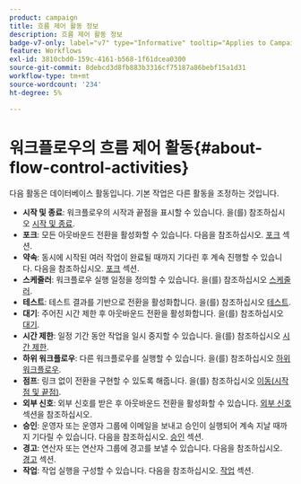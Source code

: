 ```yaml
---
product: campaign
title: 흐름 제어 활동 정보
description: 흐름 제어 활동 정보
badge-v7-only: label="v7" type="Informative" tooltip="Applies to Campaign Classic v7 only"
feature: Workflows
exl-id: 3810cbd0-159c-4161-b568-1f61dcea0300
source-git-commit: 8debcd3d8fb883b3316cf75187a86bebf15a1d31
workflow-type: tm+mt
source-wordcount: '234'
ht-degree: 5%

---
```


# 워크플로우의 흐름 제어 활동{#about-flow-control-activities}



다음 활동은 데이터베이스 활동입니다. 기본 작업은 다른 활동을 조정하는 것입니다.

* **시작 및 종료**: 워크플로우의 시작과 끝점을 표시할 수 있습니다. 을(를) 참조하십시오 [시작 및 종료](start-and-end.md).
* **포크**: 모든 아웃바운드 전환을 활성화할 수 있습니다. 다음을 참조하십시오. [포크](fork.md) 섹션.
* **약속**: 동시에 시작된 여러 작업이 완료될 때까지 기다린 후 계속 진행할 수 있습니다. 다음을 참조하십시오. [포크](fork.md) 섹션.
* **스케줄러**: 워크플로우 실행 일정을 정의할 수 있습니다. 을(를) 참조하십시오 [스케줄러](scheduler.md).
* **테스트**: 테스트 결과를 기반으로 전환을 활성화합니다. 을(를) 참조하십시오 [테스트](test.md).
* **대기**: 주어진 시간 제한 후 아웃바운드 전환을 활성화합니다. 을(를) 참조하십시오 [대기](wait.md).
* **시간 제한**: 일정 기간 동안 작업을 일시 중지할 수 있습니다. 을(를) 참조하십시오 [시간 제한](time-constraint.md).
* **하위 워크플로우**: 다른 워크플로우를 실행할 수 있습니다. 을(를) 참조하십시오 [하위 워크플로우](sub-workflow.md).
* **점프**: 링크 없이 전환을 구현할 수 있도록 해줍니다. 을(를) 참조하십시오 [이동(시작점 및 끝점)](jump--start-point-and-end-point-.md).
* **외부 신호**: 외부 신호를 받은 후 아웃바운드 전환을 활성화할 수 있습니다. [외부 신호](external-signal.md) 섹션을 참조하십시오.
* **승인**: 운영자 또는 운영자 그룹에 이메일을 보내고 승인이 실행되어 계속 지날 때까지 기다릴 수 있습니다. 다음을 참조하십시오. [승인](approval.md) 섹션.
* **경고**: 연산자 또는 연산자 그룹에 경고를 보낼 수 있습니다. 다음을 참조하십시오. [경고](alert.md) 섹션.
* **작업**: 작업 실행을 구성할 수 있습니다. 다음을 참조하십시오. [작업](task.md) 섹션.
